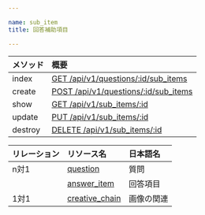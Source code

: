 ```yaml
---

name: sub_item
title: 回答補助項目

---
```


|メソッド|概要|
|:---|:---|
|index|[GET /api/v1/questions/:id/sub_items](#sub_item_index)|
|create|[POST /api/v1/questions/:id/sub_items](#sub_item_create)|
|show|[GET /api/v1/sub_items/:id](#sub_item_show)|
|update|[PUT /api/v1/sub_items/:id](#sub_item_update)|
|destroy|[DELETE /api/v1/sub_items/:id](#sub_item_delete)|


|リレーション|リソース名|日本語名|
|:---|:---|:---|
|n対1|[question](#question)|質問|
||[answer_item](#answer_item)|回答項目|
|1対1|[creative_chain](#creative_chain)|画像の関連|